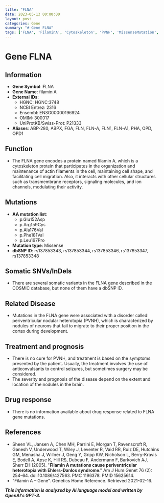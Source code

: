 ```yaml
---
title: "FLNA"
date: 2023-05-13 00:00:00
layout: post
categories: Gene
summary: "# Gene FLNA"
tags: ['FLNA', 'FilaminA', 'Cytoskeleton', 'PVNH', 'MissenseMutation', 'Anticonvulsants', 'NeuronalMigration', 'GeneticDisorder']
---
```


# Gene FLNA

## Information
- **Gene Symbol**: FLNA
- **Gene Name**: filamin A        
- **External IDs**: 
    - HGNC: HGNC:3748 
    - NCBI Entrez: 2316
    - Ensembl: ENSG00000196924
    - OMIM: 300017
    - UniProtKB/Swiss-Prot: P21333
- **Aliases**: ABP-280, ABPX, FGA, FLN, FLN-A, FLN1, FLN-A1, PHA, OPD, OPD1
    
## Function
- The FLNA gene encodes a protein named filamin A, which is a cytoskeleton protein that participates in the organization and maintenance of actin filaments in the cell, maintaining cell shape, and facilitating cell migration. Also, it interacts with other cellular structures such as transmembrane receptors, signaling molecules, and ion channels, modulating their activity.

## Mutations
- **AA mutation list**: 
    - p.Glu152Asp
    - p.Arg159Cys
    - p.Ala176Val
    - p.Phe181Val
    - p.Leu197Pro
- **Mutation type**: Missense
- **dbSNP ID**: rs137853343, rs137853344, rs137853346, rs137853347, rs137853348

## Somatic SNVs/InDels
- There are several somatic variants in the FLNA gene described in the COSMIC database, but none of them have a dbSNP ID.

## Related Disease
- Mutations in the FLNA gene were associated with a disorder called periventricular nodular heterotopia (PVNH), which is characterized by nodules of neurons that fail to migrate to their proper position in the cortex during development.

## Treatment and prognosis
- There is no cure for PVNH, and treatment is based on the symptoms presented by the patient. Usually, the treatment involves the use of anticonvulsants to control seizures, but sometimes surgery may be considered.
- The severity and prognosis of the disease depend on the extent and location of the nodules in the brain.

## Drug response
- There is no information available about drug response related to FLNA gene mutations.

## References
- Sheen VL, Jansen A, Chen MH, Parrini E, Morgan T, Ravenscroft R, Ganesh V, Underwood T, Wiley J, Leventer R, Vaid RR, Ruiz DE, Hutchins GM, Menasha J, Willner J, Geng Y, Gripp KW, Nicholson L, Berry-Kravis E, Bodell A, Apse K, Hill RS, Dubeau F, Andermann F, Barkovich AJ, Sherr EH (2005). "**Filamin A mutations cause periventricular heterotopia with Ehlers-Danlos syndrome**." Am J Hum Genet 76 (2): 254–64. doi:10.1086/427563. PMC 1196378. PMID 15625614. 
- "Filamin A – Gene". Genetics Home Reference. Retrieved 2021-02-16.

**_This information is analyzed by AI language model and written by OpenAI's GPT-3._**